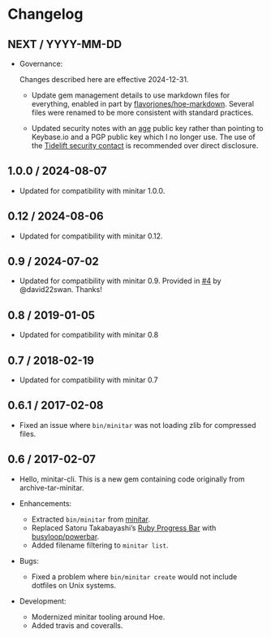 # Changelog

## NEXT / YYYY-MM-DD

- Governance:

  Changes described here are effective 2024-12-31.

  - Update gem management details to use markdown files for everything, enabled
    in part by [flavorjones/hoe-markdown][hoe-markdown]. Several files were
    renamed to be more consistent with standard practices.

  - Updated security notes with an [age][age] public key rather than pointing to
    Keybase.io and a PGP public key which I no longer use. The use of the
    [Tidelift security contact][tidelift] is recommended over direct disclosure.

## 1.0.0 / 2024-08-07

- Updated for compatibility with minitar 1.0.0.

## 0.12 / 2024-08-06

- Updated for compatibility with minitar 0.12.

## 0.9 / 2024-07-02

- Updated for compatibility with minitar 0.9. Provided in [#4][pull-4] by
  @david22swan. Thanks!

## 0.8 / 2019-01-05

- Updated for compatibility with minitar 0.8

## 0.7 / 2018-02-19

- Updated for compatibility with minitar 0.7

## 0.6.1 / 2017-02-08

- Fixed an issue where `bin/minitar` was not loading zlib for compressed files.

## 0.6 / 2017-02-07

- Hello, minitar-cli. This is a new gem containing code originally from
  archive-tar-minitar.

- Enhancements:

  - Extracted `bin/minitar` from [minitar][minitar].
  - Replaced Satoru Takabayashi’s [Ruby Progress Bar][Ruby Progress Bar] with
    [busyloop/powerbar][busyloop/powerbar].
  - Added filename filtering to `minitar list`.

- Bugs:

  - Fixed a problem where `bin/minitar create` would not include dotfiles on
    Unix systems.

- Development:

  - Modernized minitar tooling around Hoe.
  - Added travis and coveralls.

[Ruby Progress Bar]: https://namazu.org/~satoru/ruby-progressbar/
[age]: https://github.com/FiloSottile/age
[busyloop/powerbar]: https://github.com/busyloop/powerbar
[hoe-markdown]: https://github.com/flavorjones/hoe-markdown
[minitar]: https://github.com/halostatue/minitar
[pull-4]: https://github.com/halostatue/minitar-cli/pull/4
[tidelift]: https://tidelift.com/security
